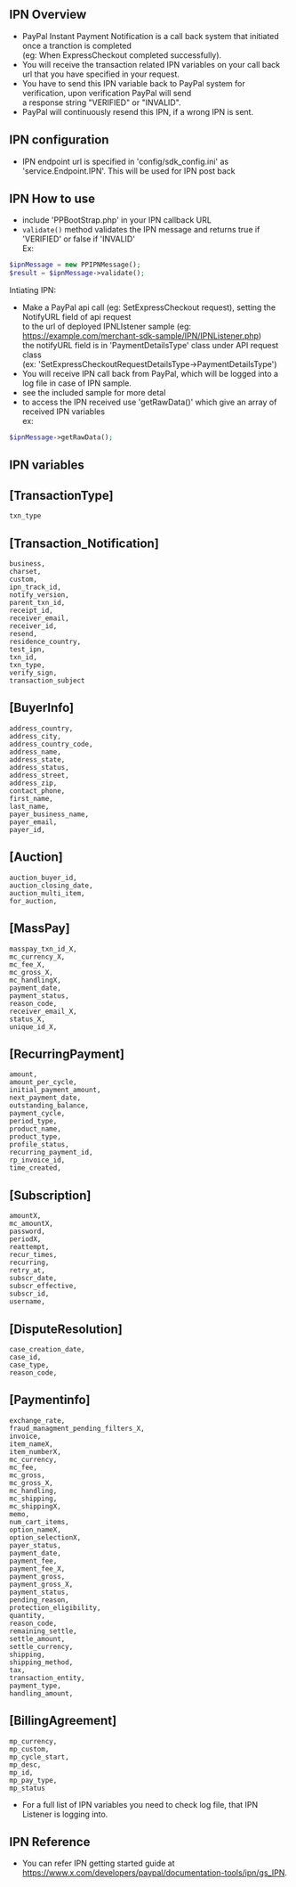 IPN Overview
------------

* PayPal Instant Payment Notification is a call back system that initiated once a tranction is completed  
  (eg: When ExpressCheckout completed successfully).
* You will receive the transaction related IPN variables on your call back url that you have specified in your request.
* You have to send this IPN variable back to PayPal system for verification, upon verification PayPal will send  
  a response string "VERIFIED" or "INVALID".
* PayPal will continuously resend this IPN, if a wrong IPN is sent.

IPN configuration
-----------------
* IPN endpoint url is specified in 'config/sdk_config.ini' as 'service.Endpoint.IPN'. This will be used for IPN post back
    
IPN How to use
--------------
* include 'PPBootStrap.php' in your IPN callback URL  
* `validate()` method validates the IPN message and returns true if 'VERIFIED' or false if 'INVALID'  
Ex:

```php
$ipnMessage = new PPIPNMessage();
$result = $ipnMessage->validate();
```

Intiating IPN:
* Make a PayPal api call (eg: SetExpressCheckout request), setting the NotifyURL field of api request   
  to the url of deployed IPNLIstener sample (eg: https://example.com/merchant-sdk-sample/IPN/IPNListener.php)  
  the notifyURL field is in 'PaymentDetailsType' class under API request class  
 (ex: 'SetExpressCheckoutRequestDetailsType->PaymentDetailsType')  
* You will receive IPN call back from PayPal, which will be logged into a log file in case of IPN sample.
* see the included sample for more detal
* to access the IPN received use 'getRawData()' which give an array of received IPN variables  
ex:

```php
$ipnMessage->getRawData();
```

IPN variables
-------------

[TransactionType]
-----------------
    txn_type

[Transaction_Notification]
--------------------------
    business,
    charset,
    custom,
    ipn_track_id,
    notify_version,
    parent_txn_id,
    receipt_id,
    receiver_email,
    receiver_id,
    resend,
    residence_country,
    test_ipn,
    txn_id,
    txn_type,
    verify_sign,
    transaction_subject 

[BuyerInfo]
------------
    address_country,
    address_city,
    address_country_code,
    address_name,
    address_state,
    address_status,
    address_street,
    address_zip,
    contact_phone,
    first_name,
    last_name,
    payer_business_name,
    payer_email,
    payer_id,

[Auction]
-----------
    auction_buyer_id,
    auction_closing_date,
    auction_multi_item,
    for_auction,

[MassPay]
----------
    masspay_txn_id_X,
    mc_currency_X,
    mc_fee_X,
    mc_gross_X,
    mc_handlingX,
    payment_date,
    payment_status,
    reason_code,
    receiver_email_X,
    status_X,
    unique_id_X,

[RecurringPayment]
------------------
    amount,
    amount_per_cycle,
    initial_payment_amount,
    next_payment_date,
    outstanding_balance,
    payment_cycle,
    period_type,
    product_name,
    product_type,
    profile_status,
    recurring_payment_id,
    rp_invoice_id,
    time_created,

[Subscription]
--------------
    amountX,
    mc_amountX,
    password,
    periodX,
    reattempt,
    recur_times,
    recurring,
    retry_at,
    subscr_date,
    subscr_effective,
    subscr_id,
    username,

[DisputeResolution]
-------------------
    case_creation_date,
    case_id,
    case_type,
    reason_code,

[Paymentinfo]
-------------
    exchange_rate,
    fraud_managment_pending_filters_X,
    invoice,
    item_nameX,
    item_numberX,
    mc_currency,
    mc_fee,
    mc_gross,
    mc_gross_X,
    mc_handling,
    mc_shipping,
    mc_shippingX,
    memo,
    num_cart_items,
    option_nameX,
    option_selectionX,
    payer_status,
    payment_date,
    payment_fee,
    payment_fee_X,
    payment_gross,
    payment_gross_X,
    payment_status,
    pending_reason,
    protection_eligibility,
    quantity,
    reason_code,
    remaining_settle,
    settle_amount,
    settle_currency,
    shipping,
    shipping_method,
    tax,
    transaction_entity,
    payment_type,
    handling_amount,

[BillingAgreement]
------------------
    mp_currency,
    mp_custom,
    mp_cycle_start,
    mp_desc,
    mp_id,
    mp_pay_type,
    mp_status

* For a full list of IPN variables you need to check log file, that IPN Listener is logging into.

IPN Reference
-------------
* You can refer IPN getting started guide at https://www.x.com/developers/paypal/documentation-tools/ipn/gs_IPN.
